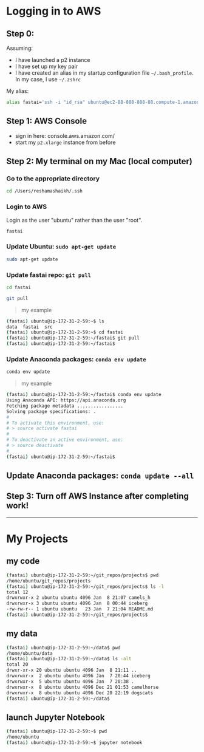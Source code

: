 # Logging in to AWS

## Step 0:  
Assuming:  
- I have launched a p2 instance
- I have set up my key pair
- I have created an alias in my startup configuration file  `~/.bash_profile`.  In my case, I use `~/.zshrc`

My alias:  
```bash
alias fastai='ssh -i "id_rsa" ubuntu@ec2-88-888-888-88.compute-1.amazonaws.com -L8888:localhost:8888'
```

## Step 1:  AWS Console
- sign in here:  console.aws.amazon.com/
- start my `p2.xlarge` instance from before

## Step 2:  My terminal on my Mac (local computer)

### Go to the appropriate directory
```bash
cd /Users/reshamashaikh/.ssh
```
### Login to AWS
Login as the user "ubuntu" rather than the user "root".

```bash
fastai
```

### Update Ubuntu: `sudo apt-get update`
```bash
sudo apt-get update
```

### Update fastai repo:  `git pull` 
```bash
cd fastai
```
```bash
git pull
```
>my example
```bash
(fastai) ubuntu@ip-172-31-2-59:~$ ls
data  fastai  src
(fastai) ubuntu@ip-172-31-2-59:~$ cd fastai
(fastai) ubuntu@ip-172-31-2-59:~/fastai$ git pull
(fastai) ubuntu@ip-172-31-2-59:~/fastai$
```
### Update Anaconda packages:  `conda env update`
```bash
conda env update
```
>my example
```bash
(fastai) ubuntu@ip-172-31-2-59:~/fastai$ conda env update
Using Anaconda API: https://api.anaconda.org
Fetching package metadata .................
Solving package specifications: .
#
# To activate this environment, use:
# > source activate fastai
#
# To deactivate an active environment, use:
# > source deactivate
#
(fastai) ubuntu@ip-172-31-2-59:~/fastai$
```
## Update Anaconda packages:  `conda update --all`


## Step 3:  Turn off AWS Instance after completing work!

---
# My Projects

## my code  
```bash
(fastai) ubuntu@ip-172-31-2-59:~/git_repos/projects$ pwd 
/home/ubuntu/git_repos/projects
(fastai) ubuntu@ip-172-31-2-59:~/git_repos/projects$ ls -l
total 12
drwxrwxr-x 2 ubuntu ubuntu 4096 Jan  8 21:07 camels_h
drwxrwxr-x 3 ubuntu ubuntu 4096 Jan  8 00:44 iceberg
-rw-rw-r-- 1 ubuntu ubuntu   23 Jan  7 21:04 README.md
(fastai) ubuntu@ip-172-31-2-59:~/git_repos/projects$ 
```

## my data
```bash
(fastai) ubuntu@ip-172-31-2-59:~/data$ pwd
/home/ubuntu/data
(fastai) ubuntu@ip-172-31-2-59:~/data$ ls -alt
total 20
drwxr-xr-x 20 ubuntu ubuntu 4096 Jan  8 21:11 ..
drwxrwxr-x  2 ubuntu ubuntu 4096 Jan  7 20:44 iceberg
drwxrwxr-x  5 ubuntu ubuntu 4096 Jan  7 20:38 .
drwxrwxr-x  8 ubuntu ubuntu 4096 Dec 21 01:53 camelhorse
drwxrwxr-x  8 ubuntu ubuntu 4096 Dec 20 22:19 dogscats
(fastai) ubuntu@ip-172-31-2-59:~/data$ 
```

## launch Jupyter Notebook
```bash
(fastai) ubuntu@ip-172-31-2-59:~$ pwd
/home/ubuntu
(fastai) ubuntu@ip-172-31-2-59:~$ jupyter notebook
```

